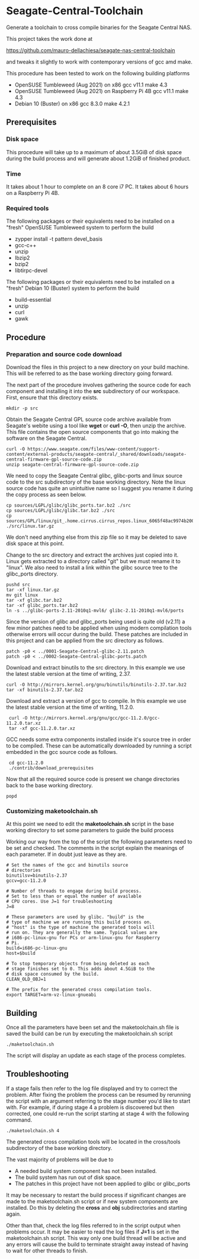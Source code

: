 # Seagate-Central-Toolchain
Generate a toolchain to cross compile binaries for the Seagate 
Central NAS.

This project takes the work done at 

https://github.com/mauro-dellachiesa/seagate-nas-central-toolchain

and tweaks it slightly to work with contemporary versions of 
gcc amd make.

This procedure has been tested to work on the following building
platforms

* OpenSUSE Tumbleweed (Aug 2021) on x86  gcc v11.1 make 4.3
* OpenSUSE Tumbleweed (Aug 2021) on Raspberry Pi 4B  gcc v11.1 make 4.3
* Debian 10 (Buster) on x86  gcc 8.3.0 make 4.2.1

## Prerequisites
### Disk space
This procedure will take up to a maximum of about 3.5GiB of disk space
during the build process and will generate about 1.2GiB of finished
product. 

### Time
It takes about 1 hour to complete on an 8 core i7 PC. It takes about
6 hours on a Raspberry Pi 4B.

### Required tools
The following packages or their equivalents need to be installed on
a "fresh" OpenSUSE Tumbleweed system to perform the build

* zypper install -t pattern devel_basis
* gcc-c++
* unzip
* lbzip2
* bzip2
* libtirpc-devel

The following packages or their equivalents need to be installed on 
a "fresh" Debian 10 (Buster) system to perform the build

* build-essential
* unzip
* curl
* gawk

## Procedure
### Preparation and source code download
Download the files in this project to a new directory on your
build machine. This will be referred to as the base working 
directory going forward.

The next part of the procedure involves gathering the source
code for each component and installing it into the **src** 
subdirectory of our workspace. First, ensure that this directory 
exists.

    mkdir -p src

Obtain the Seagate Central GPL source code archive available from 
Seagate's webite using a tool like **wget** or **curl -O**, then
unzip the archive. This file contains the open source components 
that go into making the software on the Seagate Central.

    curl -O https://www.seagate.com/files/www-content/support-content/external-products/seagate-central/_shared/downloads/seagate-central-firmware-gpl-source-code.zip
    unzip seagate-central-firmware-gpl-source-code.zip
    
We need to copy the Seagate Central glibc, glibc-ports and linux 
source code to the src subdirectory of the base working directory. 
Note the linux source code has quite an unintuitive name so I suggest
you rename it during the copy process as seen below.

    cp sources/LGPL/glibc/glibc_ports.tar.bz2 ./src
    cp sources/LGPL/glibc/glibc.tar.bz2 ./src
    cp sources/GPL/linux/git_.home.cirrus.cirrus_repos.linux_6065f48ac9974b200566c51d58bced9c639a2aad.tar.gz ./src/linux.tar.gz
    
We don't need anything else from this zip file so it may be deleted to
save disk space at this point.

Change to the src directory and extract the archives just copied into
it. Linux gets extracted to a directory called "git" but we must 
rename it to "linux". We also need to install a link within the glibc
source tree to the glibc_ports directory.

    pushd src
    tar -xf linux.tar.gz
    mv git linux
    tar -xf glibc.tar.bz2
    tar -xf glibc_ports.tar.bz2
    ln -s ../glibc-ports-2.11-2010q1-mvl6/ glibc-2.11-2010q1-mvl6/ports

Since the version of glibc and glibc_ports being used is quite old (v2.11)
a few minor patches need to be applied when using modern compilation
tools otherwise errors will occur during the build. These patches are 
included in this project and can be applied from the src directory as follows.
     
    patch -p0 < ../0001-Seagate-Central-glibc-2.11.patch
    patch -p0 < ../0002-Seagate-Central-glibc-ports.patch
    
Download and extract binutils to the src directory. In this example 
we use the latest stable version at the time of writing, 2.37.
    
    curl -O http://mirrors.kernel.org/gnu/binutils/binutils-2.37.tar.bz2
    tar -xf binutils-2.37.tar.bz2

Download and extract a version of gcc to compile. In this example we use the
latest stable version at the time of writing, 11.2.0.

     curl -O http://mirrors.kernel.org/gnu/gcc/gcc-11.2.0/gcc-11.2.0.tar.xz
     tar -xf gcc-11.2.0.tar.xz
     
GCC needs some extra components installed inside it's source tree in order
to be compiled. These can be automatically downloaded by running a script
embedded in the gcc source code as follows. 

     cd gcc-11.2.0
     ./contrib/download_prerequisites
     
Now that all the required source code is present we change directories back 
to the base working directory.

    popd

### Customizing maketoolchain.sh
At this point we need to edit the **maketoolchain.sh** script in the 
base working directory to set some parameters to guide the build process

Working our way from the top of the script the following parameters need to
be set and checked. The comments in the script explain the meanings of each
parameter. If in doubt just leave as they are.

    # Set the names of the gcc and binutils source
    # directories
    binutilsv=binutils-2.37
    gccv=gcc-11.2.0

    # Number of threads to engage during build process.
    # Set to less than or equal the number of available
    # CPU cores. Use J=1 for troubleshooting
    J=8

    # These parameters are used by glibc. "build" is the
    # type of machine we are running this build process on.
    # "host" is the type of machine the generated tools will
    # run on. They are generally the same. Typical values are
    # i686-pc-linux-gnu for PCs or arm-linux-gnu for Raspberry
    # Pi.
    build=i686-pc-linux-gnu
    host=$build
    
    # To stop temporary objects from being deleted as each
    # stage finishes set to 0. This adds about 4.5GiB to the
    # disk space consumed by the build.
    CLEAN_OLD_OBJ=1

    # The prefix for the generated cross compilation tools.
    export TARGET=arm-vz-linux-gnueabi

## Building
Once all the parameters have been set and the maketoolchain.sh
file is saved the build can be run by executing the 
maketoolchain.sh script

    ./maketoolchain.sh

The script will display an update as each stage of the process 
completes.

## Troubleshooting
If a stage fails then refer to the log file displayed and try to
correct the problem. After fixing the problem the process can be
resumed by rerunning the script with an argument referring to the
stage number you'd like to start with. For example, if during stage
4 a problem is discovered but then corrected, one could re-run
the script starting at stage 4 with the following command.

    ./maketoolchain.sh 4
    
The generated cross compilation tools will be located in the
cross/tools subdirectory of the base working directory.

The vast majority of problems will be due to 

* A needed build system component has not been installed.
* The build system has run out of disk space.
* The patches in this project have not been applied to glibc or 
  glibc_ports

It may be necessary to restart the build process if significant
changes are made to the maketoolchain.sh script or if new
system components are installed. Do this by deleting the
**cross** and **obj** subdirectories and starting again.

Other than that, check the log files referred to in the 
script output when problems occur. It may be easier to read the
log files if **J=1** is set in the maketoolchain.sh script. This
way only one build thread will be active and any errors will cause
the build to terminate straight away instead of having to wait
for other threads to finish.
